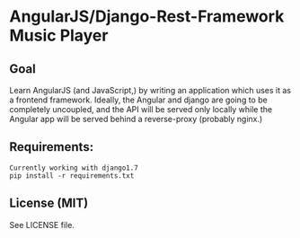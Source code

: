AngularJS/Django-Rest-Framework Music Player
=====

Goal
-----
Learn AngularJS (and JavaScript,) by writing an application which uses it as a frontend framework. Ideally, the Angular and django are going to be completely uncoupled, and the API will be served only locally while the Angular app will be served behind a reverse-proxy (probably nginx.)

Requirements:
-----
    Currently working with django1.7
    pip install -r requirements.txt

License (MIT)
-----
See LICENSE file.